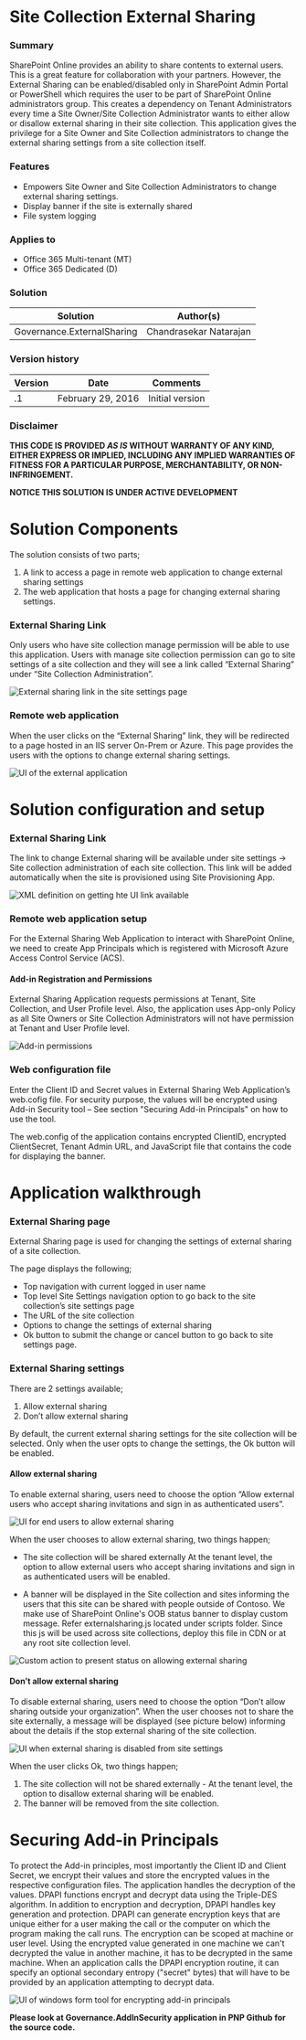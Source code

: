 # Site Collection External Sharing #

### Summary ###

SharePoint Online provides an ability to share contents to external users.  This is a great feature for collaboration with your partners. However, the External Sharing can be enabled/disabled only in SharePoint Admin Portal or PowerShell which requires the user to be part of SharePoint Online administrators group. This creates a dependency on Tenant Administrators every time a Site Owner/Site Collection Administrator wants to either allow or disallow external sharing in their site collection. This application gives the privilege for a Site Owner and Site Collection administrators to change the external sharing settings from a site collection itself. 

### Features ###
- Empowers Site Owner and Site Collection Administrators to change external sharing settings.
- Display banner if the site is externally shared
- File system logging


### Applies to ###
-  Office 365 Multi-tenant (MT)
-  Office 365 Dedicated (D)

### Solution ###
Solution | Author(s)
---------|----------
Governance.ExternalSharing | Chandrasekar Natarajan

### Version history ###
Version  | Date | Comments
---------| -----| --------
.1  | February 29, 2016 | Initial version

### Disclaimer ###
**THIS CODE IS PROVIDED *AS IS* WITHOUT WARRANTY OF ANY KIND, EITHER EXPRESS OR IMPLIED, INCLUDING ANY IMPLIED WARRANTIES OF FITNESS FOR A PARTICULAR PURPOSE, MERCHANTABILITY, OR NON-INFRINGEMENT.**

**NOTICE THIS SOLUTION IS UNDER ACTIVE DEVELOPMENT**

# Solution Components #
The solution consists of two parts;

1.	A link to access a page in remote web application to change external sharing settings
2.	The web application that hosts a page for changing external sharing settings. 

### External Sharing Link ###

Only users who have site collection manage permission will be able to use this application.  Users with manage site collection permission can go to site settings of a site collection and they will see a link called “External Sharing” under “Site Collection Administration”. 

![External sharing link in the site settings page](http://i.imgur.com/7MIROCT.png)

### Remote web application  ###

When the user clicks on the “External Sharing” link, they will be redirected to a page hosted in an IIS server On-Prem or Azure.  This page provides the users with the options to change external sharing settings.


![UI of the external application](http://i.imgur.com/F489vY5.png)

# Solution configuration and setup #

### External Sharing Link ###
The link to change External sharing will be available under site settings -> Site collection administration of each site collection.  This link will be added automatically when the site is provisioned using Site Provisioning App.

![XML definition on getting hte UI link available](http://i.imgur.com/jBEGuhK.png)

### Remote web application setup  ###
For the External Sharing Web Application to interact with SharePoint Online, we need to create App Principals which is registered with Microsoft Azure Access Control Service (ACS).

#### Add-in Registration and Permissions ####
External Sharing Application requests permissions at Tenant, Site Collection, and User Profile level.  Also, the application uses App-only Policy as all Site Owners or Site Collection Administrators will not have permission at Tenant and User Profile level.  

![Add-in permissions](http://i.imgur.com/w4u9pQv.png)

### Web configuration file ###
Enter the Client ID and Secret values in External Sharing Web Application’s web.cofig file.  For security purpose, the values will be encrypted using Add-in Security tool – See section "Securing Add-in Principals" on how to use the tool.  

The web.config of the application contains encrypted ClientID, encrypted ClientSecret, Tenant Admin URL, and JavaScript file that contains the code for displaying the banner.


#  Application walkthrough  #
### External Sharing page ###

External Sharing page is used for changing the settings of external sharing of a site collection. 

The page displays the following;

-	Top navigation with current logged in user name
-	Top level Site Settings navigation option to go back to the site collection’s site settings page
-	The URL of the site collection
-	Options to change the settings of external sharing
-	Ok button to submit the change or cancel button to go back to site settings page.

### External Sharing settings ###
There are 2 settings available;

1. Allow external sharing 
2. Don’t allow external sharing

By default, the current external sharing settings for the site collection will be selected.  Only when the user opts to change the settings, the Ok button will be enabled. 

#### Allow external sharing ####

To enable external sharing, users need to choose the option “Allow external users who accept sharing invitations and sign in as authenticated users”. 

 ![UI for end users to allow external sharing](http://i.imgur.com/F489vY5.png)

When the user chooses to allow external sharing, two things happen;

- The site collection will be shared externally At the tenant level, the option to allow external users who accept sharing invitations and sign in as authenticated users will be enabled.

- A banner will be displayed in the Site collection and sites informing the users that this site can be shared with people outside of Contoso.  We make use of SharePoint Online's OOB status banner to display custom message. Refer externalsharing.js located under scripts folder.  Since this js will be used across site collections, deploy this file in CDN or at any root site collection level.

 ![Custom action to present status on allowing external sharing](http://i.imgur.com/qUeCQGp.png)


#### Don’t allow external sharing ####
To disable external sharing, users need to choose the option “Don’t allow sharing outside your organization”.  When the user chooses not to share the site externally, a message will be displayed (see picture below) informing about the details if the stop external sharing of the site collection.

![UI when external sharing is disabled from site settings](http://i.imgur.com/0nNsGn3.png)

When the user clicks Ok, two things happen;

1.	The site collection will not be shared externally - At the tenant level, the option to disallow external sharing will be enabled.
2.	The banner will be removed from the site collection.
  

# Securing Add-in Principals #

To protect the Add-in principles, most importantly the Client ID and Client Secret, we encrypt their values and store the encrypted values in the respective configuration files.  The application handles the decryption of the values. DPAPI functions encrypt and decrypt data using the Triple-DES algorithm. In addition to encryption and decryption, DPAPI handles key generation and protection. DPAPI can generate encryption keys that are unique either for a user making the call or the computer on which the program making the call runs.  The encryption can be scoped at machine or user level.  Using the encrypted value generated in one machine we can't decrypted the value in another machine, it has to be decrypted in the same machine. When an application calls the DPAPI encryption routine, it can specify an optional secondary entropy ("secret" bytes) that will have to be provided by an application attempting to decrypt data. 

![UI of windows form tool for encrypting add-in principals](http://i.imgur.com/oBMuD3X.png)

**Please look at Governance.AddInSecurity application in PNP Github for the source code.**
